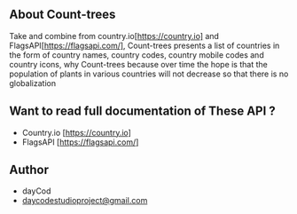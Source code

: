 ## About Count-trees
Take and combine from country.io[https://country.io] and FlagsAPI[https://flagsapi.com/], Count-trees presents a list of countries in the form of country names, country codes, country mobile codes and country icons, why Count-trees because over time the hope is that the population of plants in various countries will not decrease so that there is no globalization

## Want to read full documentation of These API ?
- Country.io [https://country.io]
- FlagsAPI [https://flagsapi.com/]

## Author
- dayCod
- daycodestudioproject@gmail.com

